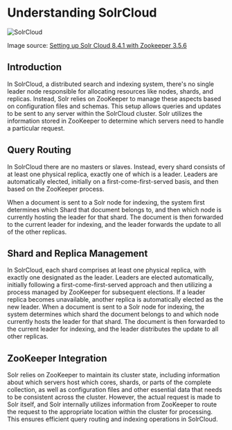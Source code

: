 # Understanding SolrCloud

![SolrCloud](https://miro.medium.com/v2/resize:fit:1100/format:webp/1*Y85rcaIsa9BgVqb1cLRAlg.jpeg)

Image source: [Setting up Solr Cloud 8.4.1 with Zookeeper 3.5.6](https://medium.com/@sarkaramrit2/setting-up-solr-cloud-6-3-0-with-zookeeper-3-4-6-867b96ec4272)


## Introduction
In SolrCloud, a distributed search and indexing system, there's no single leader node responsible for allocating resources like nodes, shards, and replicas. Instead, Solr relies on ZooKeeper to manage these aspects based on configuration files and schemas. This setup allows queries and updates to be sent to any server within the SolrCloud cluster. Solr utilizes the information stored in ZooKeeper to determine which servers need to handle a particular request.

## Query Routing
In SolrCloud there are no masters or slaves. Instead, every shard consists of at least one physical replica, exactly one of which is a leader. Leaders are automatically elected, initially on a first-come-first-served basis, and then based on the ZooKeeper process.

When a document is sent to a Solr node for indexing, the system first determines which Shard that document belongs to, and then which node is currently hosting the leader for that shard. The document is then forwarded to the current leader for indexing, and the leader forwards the update to all of the other replicas.

## Shard and Replica Management
In SolrCloud, each shard comprises at least one physical replica, with exactly one designated as the leader. Leaders are elected automatically, initially following a first-come-first-served approach and then utilizing a process managed by ZooKeeper for subsequent elections. If a leader replica becomes unavailable, another replica is automatically elected as the new leader. When a document is sent to a Solr node for indexing, the system determines which shard the document belongs to and which node currently hosts the leader for that shard. The document is then forwarded to the current leader for indexing, and the leader distributes the update to all other replicas.

## ZooKeeper Integration
Solr relies on ZooKeeper to maintain its cluster state, including information about which servers host which cores, shards, or parts of the complete collection, as well as configuration files and other essential data that needs to be consistent across the cluster. However, the actual request is made to Solr itself, and Solr internally utilizes information from ZooKeeper to route the request to the appropriate location within the cluster for processing. This ensures efficient query routing and indexing operations in SolrCloud.

